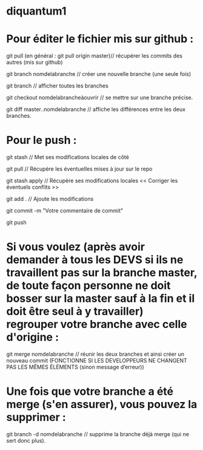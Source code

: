  # diquantum1

# Pour éditer le fichier mis sur github :

git pull <remote> <branch> (en général : git pull origin master)// récupérer les commits des autres (mis sur github)

git branch nomdelabranche // créer une nouvelle branche (une seule fois)

git branch // afficher toutes les branches

git checkout nomdelabrancheàouvrir // se mettre sur une branche précise.

git diff master..nomdelabranche // affiche les différences entre les deux branches.

# Pour le push : 

 git stash // Met ses modifications locales de côté

git pull // Récupère les éventuelles mises à jour sur le repo

git stash apply // Récupère ses modifications locales
<< Corriger les éventuels conflits >>

git add . // Ajoute les modifications

git commit -m "Votre commentaire de commit"

git push


# Si vous voulez (après avoir demander à tous les DEVS si ils ne travaillent pas sur la branche master, de toute façon personne ne doit bosser sur la master sauf à la fin et il doit être seul à y travailler) regrouper votre branche avec celle d'origine :
 
git merge nomdelabranche // réunir les deux branches et ainsi créer un nouveau commit (FONCTIONNE SI LES DEVELOPPEURS NE CHANGENT PAS LES MÊMES ÉLÉMENTS (sinon message d’erreur))

# Une fois que votre branche a été merge (s'en assurer), vous pouvez la supprimer :

git branch -d nomdelabranche // supprime la branche déjà merge (qui ne sert donc plus).
